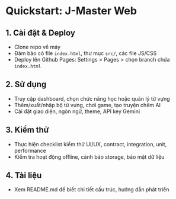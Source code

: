 # Quickstart: J-Master Web

## 1. Cài đặt & Deploy
- Clone repo về máy
- Đảm bảo có file `index.html`, thư mục `src/`, các file JS/CSS
- Deploy lên Github Pages: Settings > Pages > chọn branch chứa `index.html`

## 2. Sử dụng
- Truy cập dashboard, chọn chức năng học hoặc quản lý từ vựng
- Thêm/xuất/nhập bộ từ vựng, chơi game, tạo truyện chêm AI
- Cài đặt giao diện, ngôn ngữ, theme, API key Gemini

## 3. Kiểm thử
- Thực hiện checklist kiểm thử UI/UX, contract, integration, unit, performance
- Kiểm tra hoạt động offline, cảnh báo storage, bảo mật dữ liệu

## 4. Tài liệu
- Xem README.md để biết chi tiết cấu trúc, hướng dẫn phát triển
